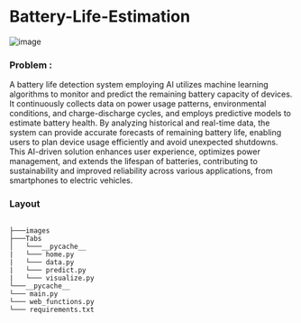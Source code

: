 # Battery-Life-Estimation

![image](https://github.com/MainakRepositor/Battery-Life-Estimation/assets/64016811/fe454436-d6c2-46e1-9c3e-d32e937cdcdd)

### Problem : 

A battery life detection system employing AI utilizes machine learning algorithms to monitor and predict the remaining battery capacity of devices. It continuously collects data on power usage patterns, environmental conditions, and charge-discharge cycles, and employs predictive models to estimate battery health. By analyzing historical and real-time data, the system can provide accurate forecasts of remaining battery life, enabling users to plan device usage efficiently and avoid unexpected shutdowns. This AI-driven solution enhances user experience, optimizes power management, and extends the lifespan of batteries, contributing to sustainability and improved reliability across various applications, from smartphones to electric vehicles.

### Layout

```

├───images
├───Tabs
│   └───__pycache__
|   └─── home.py
|   └─── data.py
|   └─── predict.py
|   └─── visualize.py
└───__pycache__
└─── main.py
└─── web_functions.py
└─── requirements.txt

```


